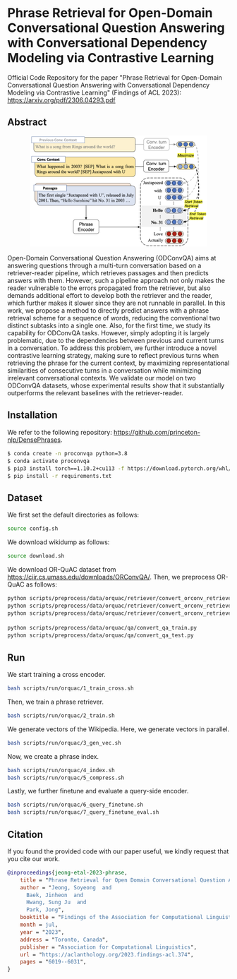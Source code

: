 # Phrase Retrieval for Open-Domain Conversational Question Answering with Conversational Dependency Modeling via Contrastive Learning

Official Code Repository for the paper "Phrase Retrieval for Open-Domain Conversational Question Answering with Conversational Dependency Modeling via Contrastive Learning" (Findings of ACL 2023): https://arxiv.org/pdf/2306.04293.pdf

## Abstract

<div align="center">
  <img alt="PRO-ConvQA Overview" src="./images/pro-convqa.png" width="400px">
</div>

Open-Domain Conversational Question Answering (ODConvQA) aims at answering questions through a multi-turn conversation based on a retriever-reader pipeline, which retrieves passages and then predicts answers with them. However, such a pipeline approach not only makes the reader vulnerable to the errors propagated from the retriever, but also demands additional effort to develop both the retriever and the reader, which further makes it slower since they are not runnable in parallel. In this work, we propose a method to directly predict answers with a phrase retrieval scheme for a sequence of words, reducing the conventional two distinct subtasks into a single one. Also, for the first time, we study its capability for ODConvQA tasks. However, simply adopting it is largely problematic, due to the dependencies between previous and current turns in a conversation. To address this problem, we further introduce a novel contrastive learning strategy, making sure to reflect previous turns when retrieving the phrase for the current context, by maximizing representational similarities of consecutive turns in a conversation while minimizing irrelevant conversational contexts. We validate our model on two ODConvQA datasets, whose experimental results show that it substantially outperforms the relevant baselines with the retriever-reader.

## Installation
We refer to the following repository: https://github.com/princeton-nlp/DensePhrases.

```bash
$ conda create -n proconvqa python=3.8
$ conda activate proconvqa
$ pip3 install torch==1.10.2+cu113 -f https://download.pytorch.org/whl/cu113/torch_stable.html
$ pip install -r requirements.txt
```
## Dataset
We first set the default directories as follows:
```bash
source config.sh
```
We download wikidump as follows:
```bash
source download.sh
```
We download OR-QuAC dataset from https://ciir.cs.umass.edu/downloads/ORConvQA/.
Then, we preprocess OR-QuAC as follows:
```bash
python scripts/preprocess/data/orquac/retriever/convert_orconv_retriever_train.py
python scripts/preprocess/data/orquac/retriever/convert_orconv_retriever_dev.py
python scripts/preprocess/data/orquac/retriever/convert_orconv_retriever_test.py

python scripts/preprocess/data/orquac/qa/convert_qa_train.py
python scripts/preprocess/data/orquac/qa/convert_qa_test.py
```

## Run
We start training a cross encoder.
```bash
bash scripts/run/orquac/1_train_cross.sh
```
Then, we train a phrase retriever.
```bash
bash scripts/run/orquac/2_train.sh
```

We generate vectors of the Wikipedia.
Here, we generate vectors in parallel.
```bash
bash scripts/run/orquac/3_gen_vec.sh
```

Now, we create a phrase index.
```bash
bash scripts/run/orquac/4_index.sh
bash scripts/run/orquac/5_compress.sh
```

Lastly, we further finetune and evaluate a query-side encoder.
```bash
bash scripts/run/orquac/6_query_finetune.sh
bash scripts/run/orquac/7_query_finetune_eval.sh
```

## Citation
If you found the provided code with our paper useful, we kindly request that you cite our work.
```BibTex
@inproceedings{jeong-etal-2023-phrase,
    title = "Phrase Retrieval for Open Domain Conversational Question Answering with Conversational Dependency Modeling via Contrastive Learning",
    author = "Jeong, Soyeong  and
      Baek, Jinheon  and
      Hwang, Sung Ju  and
      Park, Jong",
    booktitle = "Findings of the Association for Computational Linguistics: ACL 2023",
    month = jul,
    year = "2023",
    address = "Toronto, Canada",
    publisher = "Association for Computational Linguistics",
    url = "https://aclanthology.org/2023.findings-acl.374",
    pages = "6019--6031",
}
```
